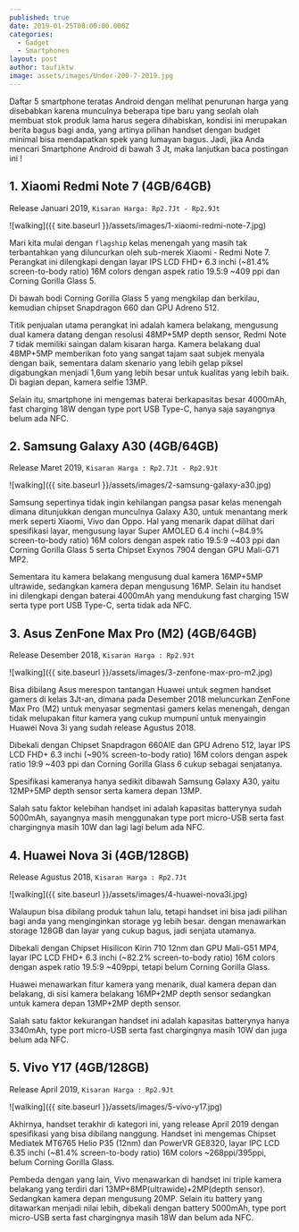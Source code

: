 ```yaml
---
published: true
date: 2019-01-25T00:00:00.000Z
categories:
  - Gadget
  - Smartphones
layout: post
author: taufiktw
image: assets/images/Under-200-7-2019.jpg
---
```

Daftar 5 smartphone teratas Android dengan melihat penurunan harga yang disebabkan karena munculnya beberapa tipe baru yang seolah olah membuat stok produk lama harus segera dihabiskan, kondisi ini merupakan berita bagus bagi anda, yang artinya pilihan handset dengan budget minimal bisa mendapatkan spek yang lumayan bagus. Jadi, jika Anda mencari Smartphone Android di bawah 3 Jt, maka lanjutkan baca postingan ini !

## 1. Xiaomi Redmi Note 7 (4GB/64GB)
Release Januari 2019, 
``
Kisaran Harga: Rp2.7Jt - Rp2.9Jt
``

![walking]({{ site.baseurl }}/assets/images/1-xiaomi-redmi-note-7.jpg)

Mari kita mulai dengan `flagship` kelas menengah yang masih tak terbantahkan yang diluncurkan oleh sub-merek Xiaomi - Redmi Note 7. Perangkat ini dilengkapi dengan layar IPS LCD FHD+ 6.3 inchi (~81.4% screen-to-body ratio) 16M colors dengan aspek ratio 19.5:9 ~409 ppi dan Corning Gorilla Glass 5.

Di bawah bodi Corning Gorilla Glass 5 yang mengkilap dan berkilau, kemudian chipset Snapdragon 660 dan GPU Adreno 512.

Titik penjualan utama perangkat ini adalah kamera belakang, mengusung dual kamera datang dengan resolusi 48MP+5MP depth sensor, Redmi Note 7 tidak memiliki saingan dalam kisaran harga. Kamera belakang dual 48MP+5MP memberikan foto yang sangat tajam saat subjek menyala dengan baik, sementara dalam skenario yang lebih gelap piksel digabungkan menjadi 1,6um yang lebih besar untuk kualitas yang lebih baik. Di bagian depan, kamera selfie 13MP.

Selain itu, smartphone ini mengemas baterai berkapasitas besar 4000mAh, fast charging 18W dengan type port USB Type-C, hanya saja sayangnya belum ada NFC.

## 2. Samsung Galaxy A30 (4GB/64GB)
Release Maret 2019, 
``
Kisaran Harga : Rp2.7Jt - Rp2.9Jt
``

![walking]({{ site.baseurl }}/assets/images/2-samsung-galaxy-a30.jpg)

Samsung sepertinya tidak ingin kehilangan pangsa pasar kelas menengah dimana ditunjukkan dengan munculnya Galaxy A30, untuk menantang merk merk seperti Xiaomi, Vivo dan Oppo. Hal yang menarik dapat dilihat dari spesifikasi layar, mengusung layar Super AMOLED 6.4 inchi (~84.9% screen-to-body ratio) 16M colors dengan aspek ratio 19.5:9 ~403 ppi dan Corning Gorilla Glass 5 serta Chipset Exynos 7904 dengan GPU Mali-G71 MP2.

Sementara itu kamera belakang mengusung dual kamera 16MP+5MP ultrawide, sedangkan kamera depan mengusung 16MP. Selain itu handset ini dilengkapi dengan baterai 4000mAh yang mendukung fast charging 15W serta type port USB Type-C, serta tidak ada NFC. 

## 3. Asus ZenFone Max Pro (M2) (4GB/64GB)
Release Desember 2018, 
``
Kisaran Harga : Rp2.9Jt
``

![walking]({{ site.baseurl }}/assets/images/3-zenfone-max-pro-m2.jpg)

Bisa dibilang Asus merespon tantangan Huawei untuk segmen handset gamers di kelas 3Jt-an, dimana pada Desember 2018 meluncurkan ZenFone Max Pro (M2) untuk menyasar segmentasi gamers kelas menengah, dengan tidak melupakan fitur kamera yang cukup mumpuni untuk menyaingin Huawei Nova 3i yang sudah release Agustus 2018.

Dibekali dengan Chipset Snapdragon 660AIE dan GPU Adreno 512, layar IPS LCD FHD+ 6.3 inchi (~90% screen-to-body ratio) 16M colors dengan aspek ratio 19:9 ~403 ppi dan Corning Gorilla Glass 6 cukup sebagai senjatanya.

Spesifikasi kameranya hanya sedikit dibawah Samsung Galaxy A30, yaitu 12MP+5MP depth sensor serta kamera depan 13MP.

Salah satu faktor kelebihan handset ini adalah kapasitas batterynya sudah 5000mAh, sayangnya masih menggunakan type port micro-USB serta fast chargingnya masih 10W dan lagi lagi belum ada NFC.

## 4. Huawei Nova 3i (4GB/128GB)
Release Agustus 2018,
``
Kisaran Harga : Rp2.7Jt
``

![walking]({{ site.baseurl }}/assets/images/4-huawei-nova3i.jpg)

Walaupun bisa dibilang produk tahun lalu, tetapi handset ini bisa jadi pilihan bagi anda yang menginginkan storage yg lebih besar. dengan menawarkan storage 128GB dan layar yang cukup bagus, jadi senjata utamanya.

Dibekali dengan Chipset Hisilicon Kirin 710 12nm dan GPU Mali-G51 MP4, layar IPC LCD FHD+ 6.3 inchi (~82.2% screen-to-body ratio) 16M colors dengan aspek ratio 19.5:9 ~409ppi, tetapi belum Corning Gorilla Glass.

Huawei menawarkan fitur kamera yang menarik, dual kamera depan dan belakang, di sisi kamera belakang 16MP+2MP depth sensor sedangkan untuk kamera depan 13MP+2MP depth sensor.

Salah satu faktor kekurangan handset ini adalah kapasitas batterynya hanya 3340mAh, type port micro-USB serta fast chargingnya masih 10W dan juga belum ada NFC.

## 5. Vivo Y17 (4GB/128GB)
Release April 2019, 
``
Kisaran Harga : Rp2.9Jt
``

![walking]({{ site.baseurl }}/assets/images/5-vivo-y17.jpg)

Akhirnya, handset terakhir di kategori ini, yang release April 2019 dengan spesifikasi yang bisa dibilang nanggung. Handset ini mengemas Chipset Mediatek MT6765 Helio P35 (12nm) dan PowerVR GE8320, layar IPC LCD 6.35 inchi (~81.4% screen-to-body ratio) 16M colors ~268ppi/395ppi, belum Corning Gorilla Glass.

Pembeda dengan yang lain, Vivo menawarkan di handset ini triple kamera belakang yang terdiri dari 13MP+8MP(ultrawide)+2MP(depth sensor). Sedangkan kamera depan mengusung 20MP. Selain itu battery yang ditawarkan menjadi nilai lebih, dibekali dengan battery 5000mAh, type port micro-USB serta fast chargingnya masih 18W dan belum ada NFC.